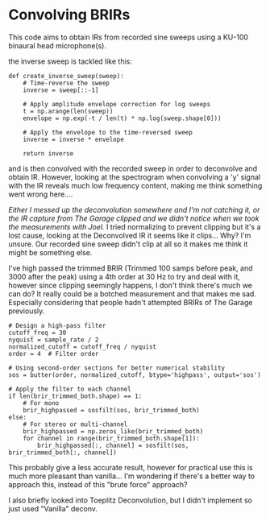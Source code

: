 # Convolving BRIRs

This code aims to obtain IRs from recorded sine sweeps using a KU-100 binaural head microphone(s). 

the inverse sweep is tackled like this: 

```
def create_inverse_sweep(sweep):
    # Time-reverse the sweep
    inverse = sweep[::-1]
    
    # Apply amplitude envelope correction for log sweeps
    t = np.arange(len(sweep))
    envelope = np.exp(-t / len(t) * np.log(sweep.shape[0]))
    
    # Apply the envelope to the time-reversed sweep
    inverse = inverse * envelope
    
    return inverse
```
and is then convolved with the recorded sweep in order to deconvolve and obtain IR. 
However, looking at the spectrogram when convolving a 'y' signal with the IR reveals much low frequency content, making me think something went wrong here....

*Either I messed up the deconvolution somewhere and I'm not catching it, or the IR capture from The Garage clipped and we didn't notice when we took the measurements with Joel.* 
I tried normalizing to prevent clipping but it's a lost cause, looking at the Deconvolved IR it seems like it clips... Why? I'm unsure. Our recorded sine sweep didn't clip at all so it makes me think it might be something else.

I've high passed the trimmed BRIR (Trimmed 100 samps before peak, and 3000 after the peak) using a 4th order at 30 Hz to try and deal with it, however since clipping seemingly happens, I don't think there's much we can do?
It really could be a botched measurement and that makes me sad. Especially considering that people hadn't attempted BRIRs of The Garage previously.

```
# Design a high-pass filter
cutoff_freq = 30
nyquist = sample_rate / 2
normalized_cutoff = cutoff_freq / nyquist
order = 4  # Filter order

# Using second-order sections for better numerical stability
sos = butter(order, normalized_cutoff, btype='highpass', output='sos')

# Apply the filter to each channel
if len(brir_trimmed_both.shape) == 1:
    # For mono
    brir_highpassed = sosfilt(sos, brir_trimmed_both)
else:
    # For stereo or multi-channel
    brir_highpassed = np.zeros_like(brir_trimmed_both)
    for channel in range(brir_trimmed_both.shape[1]):
        brir_highpassed[:, channel] = sosfilt(sos, brir_trimmed_both[:, channel])
```

This probably give a less accurate result, however for practical use this is much more pleasant than vanilla...
I'm wondering if there's a better way to approach this, instead of this "brute force" approach?

I also briefly looked into Toeplitz Deconvolution, but I didn't implement so just used "Vanilla" deconv.
